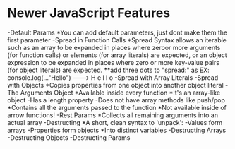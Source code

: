 # Newer JavaScript Features 
-Default Params
    *You can add default parameters, just dont make them the first parameter 
-Spread in Function Calls
    *Spread Syntax allows an iterable such as an array to be expanded in places where zeroor more arguments (for function calls) or elements (for array literals) are expected, or an object expression to be expanded in places where zero or more key-value pairs (for object literals) are expected.
        **add three dots  to "spread:" as
            EX: console.log(..."Hello")     ---> H e l l o 
-Spread with Array Literals 
-Spread with Objects
    *Copies properties from one object into another object literal
-The Arguments Object
    *Available inside every function
    *It's an array-like object 
        -Has a length property 
        -Does not have array methods like push/pop
    *Contains all the arguments passed to the function 
    *Not available inside of arrow functions!
-Rest Params
    *Collects all remaining arguments into an actual array
-Destructing 
    *A short, clean syntax to 'unpack':
        -Values form arrays
        -Properties form objects 
    *Into distinct variables 
-Destructing Arrays 
-Destructing Objects 
-Destructing Params  